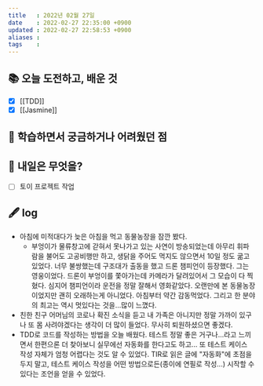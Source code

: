 ```yaml
---
title   : 2022년 02월 27일 
date    : 2022-02-27 22:35:00 +0900
updated : 2022-02-27 22:58:53 +0900
aliases : 
tags    : 
---
```

## 📚 오늘 도전하고, 배운 것
- [x] [[TDD]]
- [x] [[Jasmine]]

## 🤔 학습하면서 궁금하거나 어려웠던 점 

## 🌅 내일은 무엇을?
- [ ] 토이 프로젝트 작업

## 🖋 log
- 아침에 미적대다가 늦은 아침을 먹고 동물농장을 잠깐 봤다.  
	- 부엉이가 물류창고에 갇혀서 못나가고 있는 사연이 방송되었는데 아무리 휘파람을 불어도 고공비행만 하고, 생닭을 주어도 먹지도 않으면서 10일 정도 굶고 있었다. 너무 불쌍했는데 구조대가 출동을 했고 드론 챔피언이 등장했다. 그는 영웅이었다. 드론이 부엉이를 쫓아가는데 카메라가 달려있어서 그 모습이 다 찍혔다. 심지어 챔피언이라 운전을 정말 잘해서 영화같았다. 오랜만에 본 동물농장이었지만 괜히 오래하는게 아니었다. 아침부터 약간 감동먹었다. 그리고 한 분야의 최고는 역시 멋있다는 것을...많이 느꼈다.  
- 친한 친구 어머님의 코로나 확진 소식을 듣고 내 가족은 아니지만 정말 가까이 있구나 또 몸 사려야겠다는 생각이 더 많이 들었다. 무사히 퇴원하셨으면 좋겠다.
- TDD로 코드를 작성하는 방법을 오늘 배웠다. 테스트 정말 좋은 거구나...라고 느끼면서 한편으론 더 찾아보니 실무에선 자동화를 한다고도 하고... 또 테스트 케이스 작성 자체가 엄청 어렵다는 것도 알 수 있었다. TIR로 읽은 글에 "자동화"에 초점을 두지 말고, 테스트 케이스 작성을 어떤 방법으로든(종이에 연필로 작성...) 시작할 수 있다는 조언을 얻을 수 있었다.
